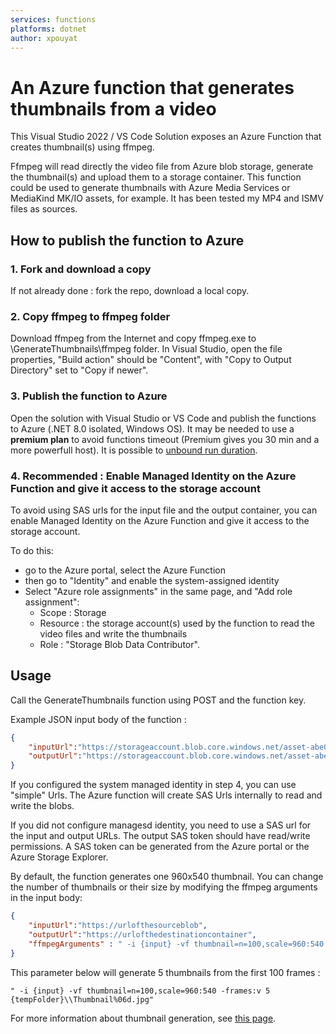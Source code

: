 ```yaml
---
services: functions
platforms: dotnet
author: xpouyat
---
```


# An Azure function that generates thumbnails from a video

This Visual Studio 2022 / VS Code Solution exposes an Azure Function that creates thumbnail(s) using ffmpeg.

Ffmpeg will read directly the video file from Azure blob storage, generate the thumbnail(s) and upload them to a storage container. This function could be used to generate thumbnails with Azure Media Services or MediaKind MK/IO assets, for example. It has been tested my MP4 and ISMV files as sources.

## How to publish the function to Azure

### 1. Fork and download a copy

If not already done : fork the repo, download a local copy.

### 2. Copy ffmpeg to ffmpeg folder

Download ffmpeg from the Internet and copy ffmpeg.exe to \GenerateThumbnails\ffmpeg folder.
In Visual Studio, open the file properties, "Build action" should be "Content", with "Copy to Output Directory" set to "Copy if newer".

### 3. Publish the function to Azure

Open the solution with Visual Studio or VS Code and publish the functions to Azure (.NET 8.0 isolated, Windows OS).
It may be needed to use a **premium plan** to avoid functions timeout (Premium gives you 30 min and a more powerfull host).
It is possible to [unbound run duration](https://docs.microsoft.com/en-us/azure/azure-functions/functions-premium-plan#longer-run-duration).

### 4. Recommended : Enable Managed Identity on the Azure Function and give it access to the storage account

To avoid using SAS urls for the input file and the output container, you can enable Managed Identity on the Azure Function and give it access to the storage account.

To do this:

- go to the Azure portal, select the Azure Function
- then go to "Identity" and enable the system-assigned identity
- Select "Azure role assignments" in the same page, and "Add role assignment":
  - Scope : Storage
  - Resource : the storage account(s) used by the function to read the video files and write the thumbnails
  - Role : "Storage Blob Data Contributor".

## Usage

Call the GenerateThumbnails function using POST and the function key.

Example JSON input body of the function :

```json
{
    "inputUrl":"https://storageaccount.blob.core.windows.net/asset-abe0685b/video.mp4",
    "outputUrl":"https://storageaccount.blob.core.windows.net/asset-abe0685b"
}
```

If you configured the system managed identity in step 4, you can use "simple" Urls. The Azure function will create SAS Urls internally to read and write the blobs.

If you did not configure managesd identity, you need to use a SAS url for the input and output URLs. The output SAS token should have read/write permissions. A SAS token can be generated from the Azure portal or the Azure Storage Explorer.

By default, the function generates one 960x540 thumbnail. You can change the number of thumbnails or their size by modifying the ffmpeg arguments in the input body:

```json
{
    "inputUrl":"https://urlofthesourceblob",
    "outputUrl":"https://urlofthedestinationcontainer",
    "ffmpegArguments" : " -i {input} -vf thumbnail=n=100,scale=960:540 -frames:v 1 {tempFolder}\\Thumbnail%06d.jpg"
}
```

This parameter below will generate 5 thumbnails from the first 100 frames :

```
" -i {input} -vf thumbnail=n=100,scale=960:540 -frames:v 5 {tempFolder}\\Thumbnail%06d.jpg"
```

For more information about thumbnail generation, see [this page](https://trac.ffmpeg.org/wiki/Create%20a%20thumbnail%20image%20every%20X%20seconds%20of%20the%20video).
